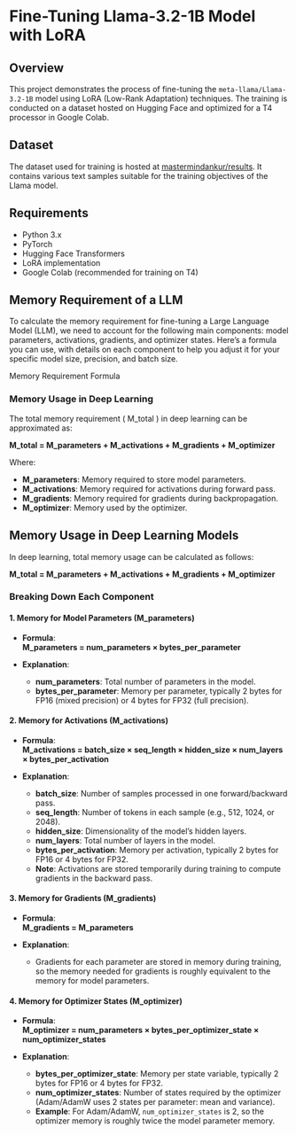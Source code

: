 # Fine-Tuning Llama-3.2-1B Model with LoRA

## Overview
This project demonstrates the process of fine-tuning the `meta-llama/Llama-3.2-1B` model using LoRA (Low-Rank Adaptation) techniques. The training is conducted on a dataset hosted on Hugging Face and optimized for a T4 processor in Google Colab.

## Dataset
The dataset used for training is hosted at [mastermindankur/results](https://huggingface.co/mastermindankur/results). It contains various text samples suitable for the training objectives of the Llama model.

## Requirements
- Python 3.x
- PyTorch
- Hugging Face Transformers
- LoRA implementation
- Google Colab (recommended for training on T4)

## Memory Requirement of a LLM

To calculate the memory requirement for fine-tuning a Large Language Model (LLM), we need to account for the following main components: model parameters, activations, gradients, and optimizer states. Here’s a formula you can use, with details on each component to help you adjust it for your specific model size, precision, and batch size.

Memory Requirement Formula
### Memory Usage in Deep Learning

The total memory requirement \( M_total \) in deep learning can be approximated as:

**M_total = M_parameters + M_activations + M_gradients + M_optimizer**

Where:
- **M_parameters**: Memory required to store model parameters.
- **M_activations**: Memory required for activations during forward pass.
- **M_gradients**: Memory required for gradients during backpropagation.
- **M_optimizer**: Memory used by the optimizer.

## Memory Usage in Deep Learning Models

In deep learning, total memory usage can be calculated as follows:

**M_total = M_parameters + M_activations + M_gradients + M_optimizer**

### Breaking Down Each Component

#### 1. Memory for Model Parameters (M_parameters)

- **Formula**:  
  **M_parameters = num_parameters × bytes_per_parameter**

- **Explanation**:
  - **num_parameters**: Total number of parameters in the model.
  - **bytes_per_parameter**: Memory per parameter, typically 2 bytes for FP16 (mixed precision) or 4 bytes for FP32 (full precision).

#### 2. Memory for Activations (M_activations)

- **Formula**:  
  **M_activations = batch_size × seq_length × hidden_size × num_layers × bytes_per_activation**

- **Explanation**:
  - **batch_size**: Number of samples processed in one forward/backward pass.
  - **seq_length**: Number of tokens in each sample (e.g., 512, 1024, or 2048).
  - **hidden_size**: Dimensionality of the model’s hidden layers.
  - **num_layers**: Total number of layers in the model.
  - **bytes_per_activation**: Memory per activation, typically 2 bytes for FP16 or 4 bytes for FP32.
  - **Note**: Activations are stored temporarily during training to compute gradients in the backward pass.

#### 3. Memory for Gradients (M_gradients)

- **Formula**:  
  **M_gradients = M_parameters**

- **Explanation**:
  - Gradients for each parameter are stored in memory during training, so the memory needed for gradients is roughly equivalent to the memory for model parameters.

#### 4. Memory for Optimizer States (M_optimizer)

- **Formula**:  
  **M_optimizer = num_parameters × bytes_per_optimizer_state × num_optimizer_states**

- **Explanation**:
  - **bytes_per_optimizer_state**: Memory per state variable, typically 2 bytes for FP16 or 4 bytes for FP32.
  - **num_optimizer_states**: Number of states required by the optimizer (Adam/AdamW uses 2 states per parameter: mean and variance).
  - **Example**: For Adam/AdamW, `num_optimizer_states` is 2, so the optimizer memory is roughly twice the model parameter memory.
